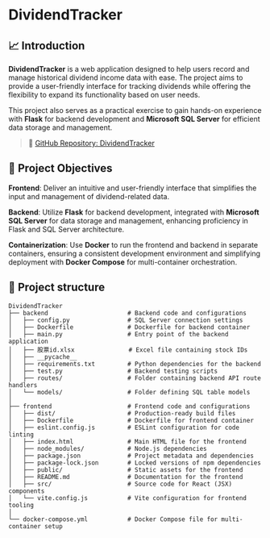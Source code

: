 # DividendTracker
## 📈 Introduction
**DividendTracker** is a web application designed to help users record and manage historical dividend income data with ease. The project aims to provide a user-friendly interface for tracking dividends while offering the flexibility to expand its functionality based on user needs.

This project also serves as a practical exercise to gain hands-on experience with **Flask** for backend development and **Microsoft SQL Server** for efficient data storage and management.

> 🔗 [GitHub Repository: DividendTracker](https://hackmd.io/@Potassium-chromate/H1f56roYkx)

## 🧭 Project Objectives
**Frontend**: Deliver an intuitive and user-friendly interface that simplifies the input and management of dividend-related data.

**Backend**: Utilize **Flask** for backend development, integrated with **Microsoft SQL Server** for data storage and management, enhancing proficiency in Flask and SQL Server architecture.

**Containerization**: Use **Docker** to run the frontend and backend in separate containers, ensuring a consistent development environment and simplifying deployment with **Docker Compose** for multi-container orchestration. 

## 📁 Project structure
```shell
DividendTracker
├── backend                      # Backend code and configurations
│   ├── config.py                # SQL Server connection settings
│   ├── Dockerfile               # Dockerfile for backend container
│   ├── main.py                  # Entry point of the backend application
│   ├── 股票id.xlsx               # Excel file containing stock IDs
│   ├── __pycache__              
│   ├── requirements.txt         # Python dependencies for the backend
│   ├── test.py                  # Backend testing scripts
│   ├── routes/                  # Folder containing backend API route handlers
│   └── models/                  # Folder defining SQL table models
│
├── frontend                     # Frontend code and configurations
│   ├── dist/                    # Production-ready build files
│   ├── Dockerfile               # Dockerfile for frontend container
│   ├── eslint.config.js         # ESLint configuration for code linting
│   ├── index.html               # Main HTML file for the frontend
│   ├── node_modules/            # Node.js dependencies
│   ├── package.json             # Project metadata and dependencies
│   ├── package-lock.json        # Locked versions of npm dependencies
│   ├── public/                  # Static assets for the frontend
│   ├── README.md                # Documentation for the frontend
│   ├── src/                     # Source code for React (JSX) components
│   └── vite.config.js           # Vite configuration for frontend tooling
│
└── docker-compose.yml           # Docker Compose file for multi-container setup
```
